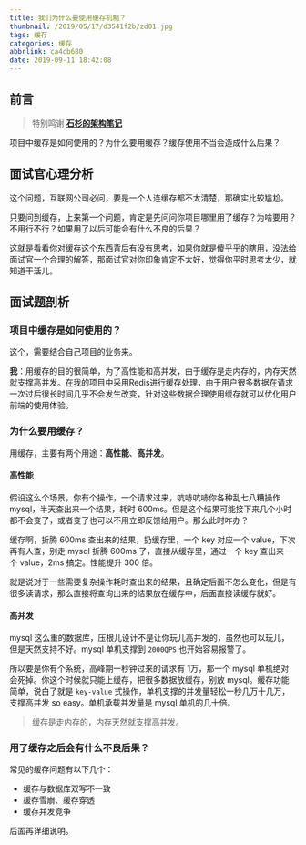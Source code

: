 ```yaml
---
title: 我们为什么要使用缓存机制？
thumbnail: /2019/05/17/d3541f2b/zd01.jpg
tags: 缓存
categories: 缓存
abbrlink: ca4cb680
date: 2019-09-11 18:42:08
---
```


## 前言

> 特别鸣谢 [**石杉的架构笔记**](https://github.com/doocs/advanced-java)

项目中缓存是如何使用的？为什么要用缓存？缓存使用不当会造成什么后果？

<!--More-->

## 面试官心理分析

这个问题，互联网公司必问，要是一个人连缓存都不太清楚，那确实比较尴尬。

只要问到缓存，上来第一个问题，肯定是先问问你项目哪里用了缓存？为啥要用？不用行不行？如果用了以后可能会有什么不良的后果？

这就是看看你对缓存这个东西背后有没有思考，如果你就是傻乎乎的瞎用，没法给面试官一个合理的解答，那面试官对你印象肯定不太好，觉得你平时思考太少，就知道干活儿。

## 面试题剖析

### 项目中缓存是如何使用的？

这个，需要结合自己项目的业务来。

**我**：用缓存的目的很简单，为了高性能和高并发，由于缓存是走内存的，内存天然就支撑高并发。在我的项目中采用Redis进行缓存处理，由于用户很多数据在请求一次过后很长时间几乎不会发生改变，针对这些数据合理使用缓存就可以优化用户前端的使用体验。

### 为什么要用缓存？

用缓存，主要有两个用途：**高性能**、**高并发**。

#### 高性能

假设这么个场景，你有个操作，一个请求过来，吭哧吭哧你各种乱七八糟操作 mysql，半天查出来一个结果，耗时 600ms。但是这个结果可能接下来几个小时都不会变了，或者变了也可以不用立即反馈给用户。那么此时咋办？

缓存啊，折腾 600ms 查出来的结果，扔缓存里，一个 key 对应一个 value，下次再有人查，别走 mysql 折腾 600ms 了，直接从缓存里，通过一个 key 查出来一个 value，2ms 搞定。性能提升 300 倍。

就是说对于一些需要复杂操作耗时查出来的结果，且确定后面不怎么变化，但是有很多读请求，那么直接将查询出来的结果放在缓存中，后面直接读缓存就好。

#### 高并发

mysql 这么重的数据库，压根儿设计不是让你玩儿高并发的，虽然也可以玩儿，但是天然支持不好。mysql 单机支撑到 `2000QPS` 也开始容易报警了。

所以要是你有个系统，高峰期一秒钟过来的请求有 1万，那一个 mysql 单机绝对会死掉。你这个时候就只能上缓存，把很多数据放缓存，别放 mysql。缓存功能简单，说白了就是 `key-value` 式操作，单机支撑的并发量轻松一秒几万十几万，支撑高并发 so easy。单机承载并发量是 mysql 单机的几十倍。

> 缓存是走内存的，内存天然就支撑高并发。

### 用了缓存之后会有什么不良后果？

常见的缓存问题有以下几个：

- 缓存与数据库双写不一致
- 缓存雪崩、缓存穿透
- 缓存并发竞争

后面再详细说明。